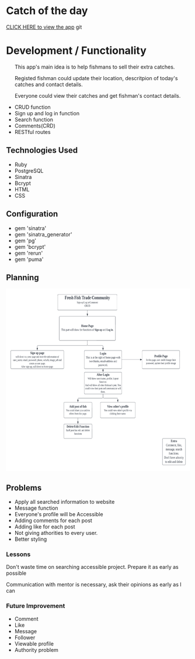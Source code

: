 <h1>Catch of the day</h1>

<a href="https://warm-fjord-40981.herokuapp.com/">CLICK HERE to view the app</a>
git 
<h1>Development / Functionality</h1>
<ul>
    <p>This app's main idea is to help fishmans to sell their extra catches.</p>
    <p>Registed fishman could update their location, descritpion of today's catches and contact details.</p>
    <p>Everyone could view their catches and get fishman's contact details.</p>
    <li>CRUD function</li>
    <li>Sign up and log in function</li>
    <li>Search function</li>
    <li>Comments(CRD)</li>
    <li>RESTful routes</li>
</ul>

<h2>Technologies Used</h2>
<ul>
    <li>Ruby</li>
    <li>PostgreSQL</li>
    <li>Sinatra</li>
    <li>Bcrypt</li>
    <li>HTML</li>
    <li>CSS</li>
</ul>

<h2>Configuration</h2>
<ul>
    <li>gem 'sinatra'</li>
    <li>gem 'sinatra_generator'</li>
    <li>gem 'pg'</li>
    <li>gem 'bcrypt'</li>
    <li>gem 'rerun'</li>
    <li>gem 'puma'</li>
</ul>

<h2>Planning</h2>
<img src="/Wireframe.png" alt="wireframe" style="height:500px; width:700px;"/>
<h2>Problems</h2>
<ul>
    <li>Apply all searched information to website</li>
    <li>Message function</li>
    <li>Everyone's profile will be Accessible</li>
    <li>Adding comments for each post</li>
    <li>Adding like for each post</li>
    <li>Not giving athorities to every user.</li>
    <li>Better styling</li>
</ul>
<h3>Lessons</h3>
<p>Don't waste time on searching accessible project. Prepare it as early as possible</p>
<p>Communication with mentor is necessary, ask their opinions as early as I can</p>

<h3>Future Improvement</h3>
<ul>
    <li>Comment</li>
    <li>Like</li>
    <li>Message</li>
    <li>Follower</li>
    <li>Viewable profile</li>
    <li>Authority problem</li>
</ul>




    
